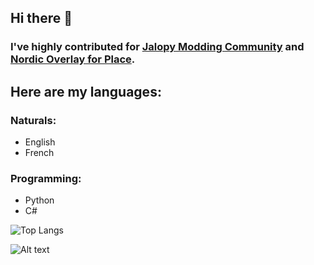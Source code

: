 ## Hi there 👋

### I've highly contributed for [Jalopy Modding Community](https://github.com/Jalopy-Mods) and [Nordic Overlay for Place](https://github.com/MeblIkea/NordicPlace).

## Here are my languages:
### Naturals:
- English
- French

### Programming:
- Python
- C#

![Top Langs](https://github-readme-stats.vercel.app/api/top-langs/?username=meb_do_stuff&langs_count=16&theme=github_dark&layout=compact)


![Alt text](https://spotify-recently-played-readme.vercel.app/api?user=wfgb8exieauivdusod7nkggco)
